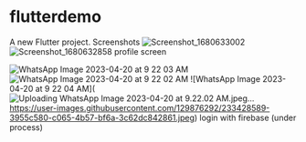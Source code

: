 # flutterdemo

A new Flutter project.
Screenshots
![Screenshot_1680633002](https://user-images.githubusercontent.com/129876292/229885258-2036d67d-9f02-443d-88de-d96d88d2bf7d.png)
![Screenshot_1680632858](https://user-images.githubusercontent.com/129876292/229885308-94d5a10a-3107-44fb-8de6-b521ad1434ce.png)
profile screen

![WhatsApp Image 2023-04-20 at 9 22 03 AM](https://user-images.githubusercontent.com/129876292/233428511-35f3b9c8-75a8-4380-9e54-5696d6594755.jpeg)
![WhatsApp Image 2023-04-20 at 9 22 02 AM](https://user-images.githubusercontent.com/129876292/233429166-a4705c70-25f8-4c5a-9246-26d20dc62e5d.jpeg)
![WhatsApp Image 2023-04-20 at 9 22 04 AM](![Uploading WhatsApp Image 2023-04-20 at 9.22.02 AM.jpeg…]()
https://user-images.githubusercontent.com/129876292/233428589-3955c580-c065-4b57-bf6a-3c62dc842861.jpeg)
 login with firebase (under process)
